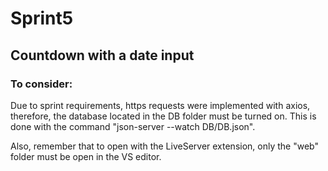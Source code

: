 # Sprint5

## Countdown with a date input

### To consider: 
  Due to sprint requirements, https requests were implemented with axios, therefore, the database located in the DB folder must be turned on. 
  This is done with the command "json-server --watch DB/DB.json". 
  
  Also, remember that to open with the LiveServer extension, only the "web" folder must be open in the VS editor.
